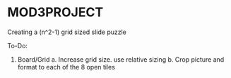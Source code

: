 # MOD3PROJECT
Creating a (n^2-1) grid sized slide puzzle

To-Do:

1) Board/Grid
    a. Increase grid size. use relative sizing
    b. Crop picture and format to each of the 8 open tiles